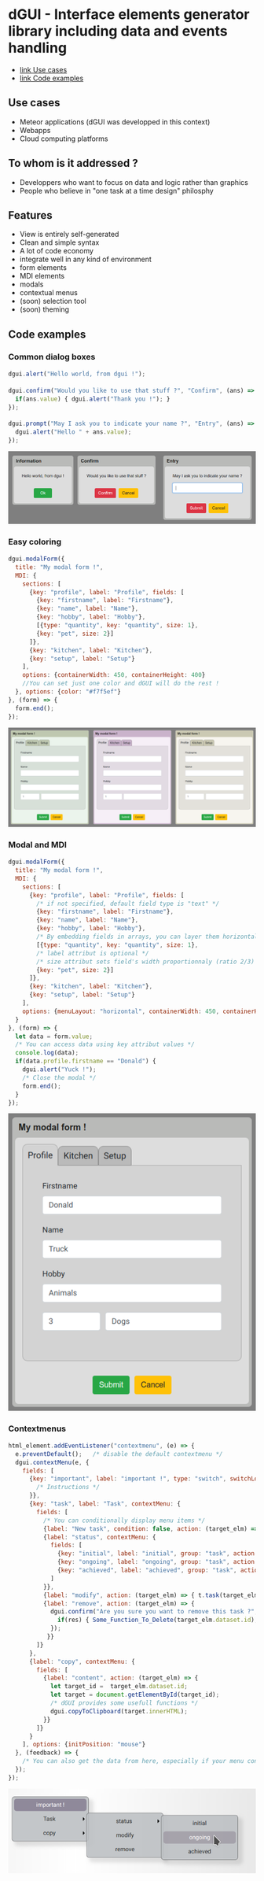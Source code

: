 # dGUI - Interface elements generator library including data and events handling

* [link Use cases](#1)
* [link Code examples](#2)

## <a name="1"></a> Use cases
* Meteor applications (dGUI was developped in this context)
* Webapps
* Cloud computing platforms
## To whom is it addressed ?
* Developpers who want to focus on data and logic rather than graphics
* People who believe in "one task at a time design" philosphy
## Features
* View is entirely self-generated
* Clean and simple syntax
* A lot of code economy
* integrate well in any kind of environment
* form elements
* MDI elements
* modals
* contextual menus
* (soon) selection tool
* (soon) theming
## <a name="2"></a> Code examples
### Common dialog boxes
```javascript
dgui.alert("Hello world, from dgui !");

dgui.confirm("Would you like to use that stuff ?", "Confirm", (ans) => {
  if(ans.value) { dgui.alert("Thank you !"); }
});

dgui.prompt("May I ask you to indicate your name ?", "Entry", (ans) => {
  dgui.alert("Hello " + ans.value);
});

```
![alt "common dialog boxes"](examples/commonDialogsBoxes.png)

### Easy coloring
```javascript
dgui.modalForm({
  title: "My modal form !",
  MDI: {
    sections: [
      {key: "profile", label: "Profile", fields: [
        {key: "firstname", label: "Firstname"},
        {key: "name", label: "Name"},
        {key: "hobby", label: "Hobby"},
        [{type: "quantity", key: "quantity", size: 1},
        {key: "pet", size: 2}]
      ]},
      {key: "kitchen", label: "Kitchen"},
      {key: "setup", label: "Setup"}
    ],
    options: {containerWidth: 450, containerHeight: 400}
    //You can set just one color and dGUI will do the rest !
  }, options: {color: "#f7f5ef"}
}, (form) => {
  form.end();
});
```
![alt "colored modals"](examples/coloredModals.png)
### Modal and MDI
```javascript
dgui.modalForm({
  title: "My modal form !",
  MDI: {
    sections: [
      {key: "profile", label: "Profile", fields: [
        /* if not specified, default field type is "text" */
        {key: "firstname", label: "Firstname"},
        {key: "name", label: "Name"},
        {key: "hobby", label: "Hobby"},
        /* By embedding fields in arrays, you can layer them horizontally*/
        [{type: "quantity", key: "quantity", size: 1},
        /* label attribut is optional */
        /* size attribut sets field's width proportionnaly (ratio 2/3) */
        {key: "pet", size: 2}]
      ]},
      {key: "kitchen", label: "Kitchen"},
      {key: "setup", label: "Setup"}
    ],
    options: {menuLayout: "horizontal", containerWidth: 450, containerHeight: 400}
  }
}, (form) => {
  let data = form.value;
  /* You can access data using key attribut values */
  console.log(data);
  if(data.profile.firstname == "Donald") {
    dgui.alert("Yuck !");
    /* Close the modal */
    form.end();
  }
});
```
![alt "modal form"](examples/modalForm.png)

### Contextmenus
```javascript
html_element.addEventListener("contextmenu", (e) => {
  e.preventDefault();   /* disable the default contextmenu */
  dgui.contextMenu(e, {
    fields: [
      {key: "important", label: "important !", type: "switch", switchLock: true, action: (target_elm, bool) => {
        /* Instructions */
      }},
      {key: "task", label: "Task", contextMenu: {
        fields: [         
          /* You can conditionally display menu items */
          {label: "New task", condition: false, action: (target_elm) => { t.task(target_elm, "add", note.title) }},
          {label: "status", contextMenu: {
            fields: [
              {key: "initial", label: "initial", group: "task", action: (key) => { /* Instructions */ }},
              {key: "ongoing", label: "ongoing", group: "task", action: (key) => { /* Instructions */ }},
              {key: "achieved", label: "achieved", group: "task", action: (key) => { /* Instructions */ }}
            ]
          }},
          {label: "modify", action: (target_elm) => { t.task(target_elm, "edit", null, note.task) }},
          {label: "remove", action: (target_elm) => { 
            dgui.confirm("Are you sure you want to remove this task ?", "Remove task", (res) => {
              if(res) { Some_Function_To_Delete(target_elm.dataset.id); }
            });
           }}
        ]}
      },
      {label: "copy", contextMenu: {
        fields: [
          {label: "content", action: (target_elm) => {
            let target_id =  target_elm.dataset.id;
            let target = document.getElementById(target_id);
            /* dGUI provides some usefull functions */
            dgui.copyToClipboard(target.innerHTML);
          }}
        ]}
      }
    ], options: {initPosition: "mouse"}
  }, (feedback) => {
    /* You can also get the data from here, especially if your menu contains switches */
  });
});
```
![alt "contextmenus"](examples/contextMenu.png)